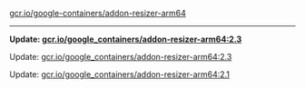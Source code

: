 [gcr.io/google-containers/addon-resizer-arm64](https://hub.docker.com/r/cruse/addon-resizer-arm64/tags/) 

----
**Update: [gcr.io/google_containers/addon-resizer-arm64:2.3](https://hub.docker.com/r/cruse/addon-resizer-arm64/tags/)**

Update: [gcr.io/google_containers/addon-resizer-arm64:2.3](https://hub.docker.com/r/cruse/addon-resizer-arm64/tags/)

Update: [gcr.io/google_containers/addon-resizer-arm64:2.1](https://hub.docker.com/r/cruse/addon-resizer-arm64/tags/)

